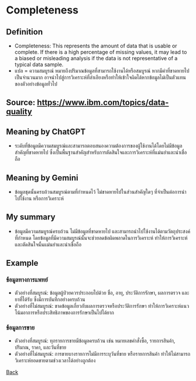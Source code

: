 # Completeness

## Definition
- Completeness: This represents the amount of data that is usable or complete. If there is a high percentage of missing values, it may lead to a biased or misleading analysis if the data is not representative of a typical data sample.
- แปล = ความสมบูรณ์ หมายถึงปริมาณข้อมูลที่สามารถใช้งานได้หรือสมบูรณ์ หากมีค่าที่ขาดหายไปเป็นจำนวนมาก อาจนำไปสู่การวิเคราะห์ที่ลำเอียงหรือทำให้เข้าใจผิดได้หากข้อมูลไม่เป็นตัวแทนของตัวอย่างข้อมูลทั่วไป

## Source: https://www.ibm.com/topics/data-quality

## Meaning by ChatGPT
- ระดับที่ข้อมูลมีความสมบูรณ์และสามารถตอบสนองความต้องการของผู้ใช้งานได้โดยไม่มีข้อมูลสำคัญที่ขาดหายไป ซึ่งเป็นพื้นฐานสำคัญสำหรับการตัดสินใจและการวิเคราะห์ที่แม่นยำและน่าเชื่อถือ
## Meaning by Gemini
- ข้อมูลชุดนั้นครบถ้วนสมบูรณ์ตามที่กำหนดไว้ ไม่ขาดหายไปในส่วนสำคัญใดๆ ที่จำเป็นต่อการนำไปใช้งาน หรือการวิเคราะห์

## My summary
- ข้อมูลมีความสมบูรณ์ครบถ้วน ไม่มีข้อมูลที่ขาดหายไป และสามารถนำไปใช้งานได้ตามวัตถุประสงค์ที่กำหนด โดยข้อมูลที่มีความสมบูรณ์นั้นจะช่วยลดข้อผิดพลาดในการวิเคราะห์ ทำให้การวิเคราะห์และตัดสินใจนั้นแม่นยำและน่าเชื่อถือ

## Example
### ข้อมูลทางการแพทย์
- ตัวอย่างที่สมบูรณ์: ข้อมูลผู้ป่วยควรประกอบไปด้วย ชื่อ, อายุ, ประวัติการรักษา, ผลการตรวจ และยาที่ได้รับ ซึ่งมีการบันทึกอย่างครบถ้วน
- ตัวอย่างที่ไม่สมบูรณ์: ขาดข้อมูลเกี่ยวกับผลการตรวจหรือประวัติการรักษา ทำให้การวิเคราะห์แนวโน้มอาการหรือประสิทธิภาพของการรักษาเป็นไปได้ยาก
### ข้อมูลการขาย
- ตัวอย่างที่สมบูรณ์: ทุกรายการขายมีข้อมูลครบถ้วน เช่น หมายเลขคำสั่งซื้อ, รายการสินค้า, ปริมาณ, ราคา, และวันที่ขาย
- ตัวอย่างที่ไม่สมบูรณ์: การขายบางรายการไม่มีการระบุวันที่ขาย หรือรายการสินค้า ทำให้ไม่สามารถวิเคราะห์ยอดขายตามช่วงเวลาได้อย่างถูกต้อง

[Back](README.md)
